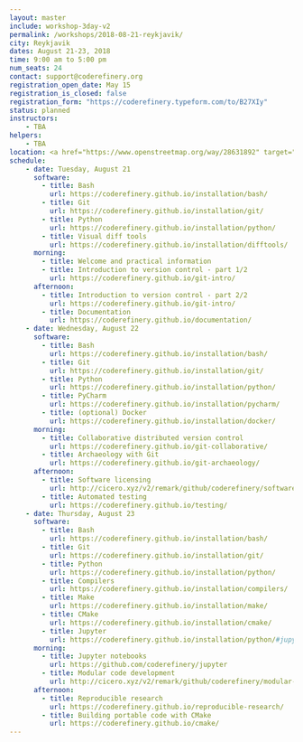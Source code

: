 ```yaml
---
layout: master
include: workshop-3day-v2
permalink: /workshops/2018-08-21-reykjavik/
city: Reykjavik
dates: August 21-23, 2018
time: 9:00 am to 5:00 pm
num_seats: 24
contact: support@coderefinery.org
registration_open_date: May 15
registration_is_closed: false
registration_form: "https://coderefinery.typeform.com/to/B27XIy"
status: planned
instructors:
    - TBA
helpers:
    - TBA
location: <a href="https://www.openstreetmap.org/way/28631892" target="_blank">"Interaction room" (room 227), Tæknigarður, University of Iceland.</a>
schedule:
    - date: Tuesday, August 21
      software:
        - title: Bash
          url: https://coderefinery.github.io/installation/bash/
        - title: Git
          url: https://coderefinery.github.io/installation/git/
        - title: Python
          url: https://coderefinery.github.io/installation/python/
        - title: Visual diff tools
          url: https://coderefinery.github.io/installation/difftools/
      morning:
        - title: Welcome and practical information 
        - title: Introduction to version control - part 1/2
          url: https://coderefinery.github.io/git-intro/
      afternoon:
        - title: Introduction to version control - part 2/2
          url: https://coderefinery.github.io/git-intro/
        - title: Documentation
          url: https://coderefinery.github.io/documentation/
    - date: Wednesday, August 22
      software:
        - title: Bash
          url: https://coderefinery.github.io/installation/bash/
        - title: Git
          url: https://coderefinery.github.io/installation/git/
        - title: Python
          url: https://coderefinery.github.io/installation/python/
        - title: PyCharm
          url: https://coderefinery.github.io/installation/pycharm/
        - title: (optional) Docker
          url: https://coderefinery.github.io/installation/docker/
      morning:
        - title: Collaborative distributed version control
          url: https://coderefinery.github.io/git-collaborative/
        - title: Archaeology with Git
          url: https://coderefinery.github.io/git-archaeology/
      afternoon:
        - title: Software licensing 
          url: http://cicero.xyz/v2/remark/github/coderefinery/software-licensing/master/talk.md/
        - title: Automated testing 
          url: https://coderefinery.github.io/testing/
    - date: Thursday, August 23
      software:
        - title: Bash
          url: https://coderefinery.github.io/installation/bash/
        - title: Git
          url: https://coderefinery.github.io/installation/git/
        - title: Python
          url: https://coderefinery.github.io/installation/python/
        - title: Compilers
          url: https://coderefinery.github.io/installation/compilers/
        - title: Make
          url: https://coderefinery.github.io/installation/make/
        - title: CMake
          url: https://coderefinery.github.io/installation/cmake/
        - title: Jupyter
          url: https://coderefinery.github.io/installation/python/#jupyter
      morning:
        - title: Jupyter notebooks 
          url: https://github.com/coderefinery/jupyter
        - title: Modular code development 
          url: http://cicero.xyz/v2/remark/github/coderefinery/modular-code-development/master/talk.md/
      afternoon:
        - title: Reproducible research 
          url: https://coderefinery.github.io/reproducible-research/
        - title: Building portable code with CMake
          url: https://coderefinery.github.io/cmake/
---
```

